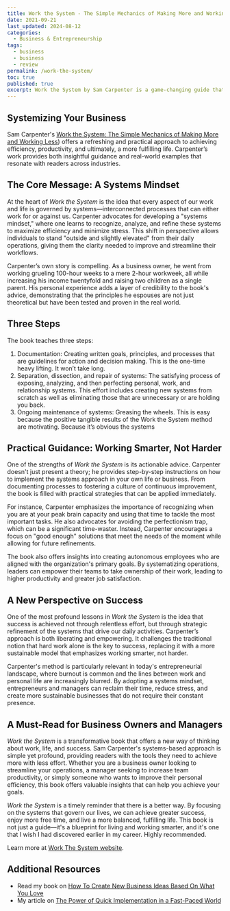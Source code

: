 ```yaml
---
title: Work the System - The Simple Mechanics of Making More and Working Less
date: 2021-09-21
last_updated: 2024-08-12
categories:
  - Business & Entrepreneurship
tags:
  - business
  - business
  - review
permalink: /work-the-system/
toc: true
published: true
excerpt: Work the System by Sam Carpenter is a game-changing guide that teaches readers how to streamline their work and life by adopting a systems-based approach, ultimately leading to greater efficiency, less stress, and more success with less effort.
---
```

## Systemizing Your Business

Sam Carpenter's [Work the System: The Simple Mechanics of Making More and Working Less](https://amzn.to/4cuI3lC)) offers a refreshing and practical approach to achieving efficiency, productivity, and ultimately, a more fulfilling life. Carpenter’s work provides both insightful guidance and real-world examples that resonate with readers across industries.

## The Core Message: A Systems Mindset

At the heart of *Work the System* is the idea that every aspect of our work and life is governed by systems—interconnected processes that can either work for or against us. Carpenter advocates for developing a "systems mindset," where one learns to recognize, analyze, and refine these systems to maximize efficiency and minimize stress. This shift in perspective allows individuals to stand "outside and slightly elevated" from their daily operations, giving them the clarity needed to improve and streamline their workflows.

Carpenter’s own story is compelling. As a business owner, he went from working grueling 100-hour weeks to a mere 2-hour workweek, all while increasing his income twentyfold and raising two children as a single parent. His personal experience adds a layer of credibility to the book's advice, demonstrating that the principles he espouses are not just theoretical but have been tested and proven in the real world.

## Three Steps

The book teaches three steps:

1. Documentation: Creating written goals, principles, and processes that are guidelines for action and decision making. This is the one-time heavy lifting. It won’t take long.
2. Separation, dissection, and repair of systems: The satisfying process of exposing, analyzing, and then perfecting personal, work, and relationship systems. This effort includes creating new systems from scratch as well as eliminating those that are unnecessary or are holding you back.
3. Ongoing maintenance of systems: Greasing the wheels. This is easy because the positive tangible results of the Work the System method are motivating. Because it’s obvious the systems

## Practical Guidance: Working Smarter, Not Harder

One of the strengths of *Work the System* is its actionable advice. Carpenter doesn't just present a theory; he provides step-by-step instructions on how to implement the systems approach in your own life or business. From documenting processes to fostering a culture of continuous improvement, the book is filled with practical strategies that can be applied immediately.

For instance, Carpenter emphasizes the importance of recognizing when you are at your peak brain capacity and using that time to tackle the most important tasks. He also advocates for avoiding the perfectionism trap, which can be a significant time-waster. Instead, Carpenter encourages a focus on "good enough" solutions that meet the needs of the moment while allowing for future refinements.

The book also offers insights into creating autonomous employees who are aligned with the organization's primary goals. By systematizing operations, leaders can empower their teams to take ownership of their work, leading to higher productivity and greater job satisfaction.

## A New Perspective on Success

One of the most profound lessons in *Work the System* is the idea that success is achieved not through relentless effort, but through strategic refinement of the systems that drive our daily activities. Carpenter’s approach is both liberating and empowering. It challenges the traditional notion that hard work alone is the key to success, replacing it with a more sustainable model that emphasizes working smarter, not harder.

Carpenter's method is particularly relevant in today's entrepreneurial landscape, where burnout is common and the lines between work and personal life are increasingly blurred. By adopting a systems mindset, entrepreneurs and managers can reclaim their time, reduce stress, and create more sustainable businesses that do not require their constant presence.

## A Must-Read for Business Owners and Managers

*Work the System* is a transformative book that offers a new way of thinking about work, life, and success. Sam Carpenter's systems-based approach is simple yet profound, providing readers with the tools they need to achieve more with less effort. Whether you are a business owner looking to streamline your operations, a manager seeking to increase team productivity, or simply someone who wants to improve their personal efficiency, this book offers valuable insights that can help you achieve your goals.

*Work the System* is a timely reminder that there is a better way. By focusing on the systems that govern our lives, we can achieve greater success, enjoy more free time, and live a more balanced, fulfilling life. This book is not just a guide—it's a blueprint for living and working smarter, and it's one that I wish I had discovered earlier in my career. Highly recommended.

Learn more at [Work The System website](https://www.workthesystem.com).

## Additional Resources
- Read my book on [How To Create New Business Ideas Based On What You Love](/business-ideas/#additonal-resources)
- My article on [The Power of Quick Implementation in a Fast-Paced World](/implement-quickly/)